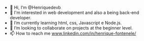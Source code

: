 - 👋 Hi, I’m @Henriquedevb
- 👀 I'm interested in web development and also a being back-end developer.
- 🌱 I’m currently learning html, css, Javascript e Node.js.
- 💞️ I’m looking to collaborate on projects at the beginner level.
- 📫 How to reach me www.linkedin.com/in/henrique-fontenele/
